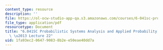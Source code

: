 ```yaml
---
content_type: resource
description: ''
file: https://ol-ocw-studio-app-qa.s3.amazonaws.com/courses/6-041sc-probabilistic-systems-analysis-and-applied-probability-fall-2013/1fa93ec2064790838b2ee50eae40dd7a_MIT6_041SCF13_lec22_300k.pdf
file_type: application/pdf
resourcetype: Document
title: "6.041SC Probabilistic Systems Analysis and Applied Probability, Fall 2013Transcript\
  \ \u2013 Lecture 22"
uid: 1fa93ec2-0647-9083-8b2e-e50eae40dd7a
---
```

